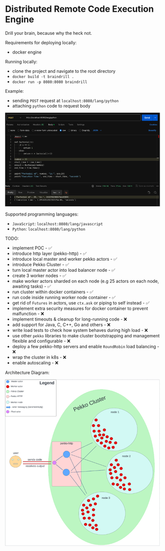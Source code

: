 # Distributed Remote Code Execution Engine

Drill your brain, because why the heck not.

Requirements for deploying locally:
- docker engine

Running locally:
- clone the project and navigate to the root directory
- `docker build -t braindrill .`
- `docker run -p 8080:8080 braindrill`

Example:
- sending `POST` request at `localhost:8080/lang/python`
- attaching `python` code to request body

![My Image](assets/python_example.png)

Supported programming languages:
- `JavaScript`: `localhost:8080/lang/javascript`
- `Python`: `localhost:8080/lang/python`

TODO:
- implement POC - ✅
- introduce http layer (pekko-http) - ✅
- introduce local master and worker pekko actors - ✅
- introduce Pekko Cluster - ✅
- turn local master actor into load balancer node - ✅
- create 3 worker nodes - ✅
- make worker actors sharded on each node (e.g 25 actors on each node, awaiting tasks) - ✅
- run cluster within docker containers - ✅
- run code inside running worker node container - ✅
- get rid of `Futures` in actors, use `ctx.ask` or piping to self instead - ✅ 
- implement extra security measures for docker container to prevent malfunction - ❌ 
- implement timeouts & cleanup for long-running code - ❌
- add support for Java, C, C++, Go and others - ❌
- write load tests to check how system behaves during high load - ❌
- use other `pekko` libraries to make cluster bootstrapping and management flexible and configurable - ❌
- deploy a few pekko-http servers and enable `RoundRobin` load balancing - ❌
- wrap the cluster in k8s - ❌
- enable autoscaling  - ❌

Architecture Diagram:

![My Image](assets/diagram.png)
